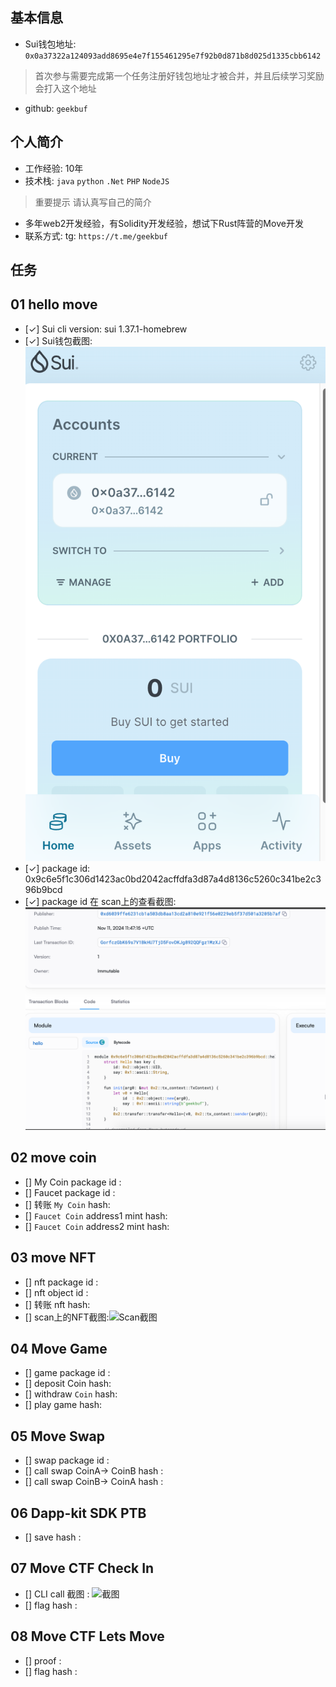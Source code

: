 ## 基本信息
- Sui钱包地址: `0x0a37322a124093add8695e4e7f155461295e7f92b0d871b8d025d1335cbb6142`
> 首次参与需要完成第一个任务注册好钱包地址才被合并，并且后续学习奖励会打入这个地址
- github: `geekbuf`

## 个人简介
- 工作经验: 10年
- 技术栈: `java` `python` `.Net` `PHP` `NodeJS`
> 重要提示 请认真写自己的简介
- 多年web2开发经验，有Solidity开发经验，想试下Rust阵营的Move开发
- 联系方式: tg: `https://t.me/geekbuf` 

## 任务

##   01 hello move  
- [✓] Sui cli version: sui 1.37.1-homebrew
- [✓] Sui钱包截图: ![Sui钱包截图](./images/sui_wallet.png)
- [✓] package id: 0x9c6e5f1c306d1423ac0bd2042acffdfa3d87a4d8136c5260c341be2c396b9bcd
- [✓] package id 在 scan上的查看截图:![Scan截图](./images/package.png)

##   02 move coin
- [] My Coin package id : 
- [] Faucet package id : 
- [] 转账 `My Coin` hash:
- [] `Faucet Coin` address1 mint hash:
- [] `Faucet Coin` address2 mint hash:

##   03 move NFT
- [] nft package id :
- [] nft object id : 
- [] 转账 nft  hash:
- [] scan上的NFT截图:![Scan截图](./images/你的图片地址)

##   04 Move Game
- [] game package id :
- [] deposit Coin hash:
- [] withdraw `Coin` hash:
- [] play game hash:

##   05 Move Swap
- [] swap package id :
- [] call swap CoinA-> CoinB  hash :
- [] call swap CoinB-> CoinA  hash :

##   06 Dapp-kit SDK PTB
- [] save hash :

##   07 Move CTF Check In
- [] CLI call 截图 : ![截图](./images/你的图片地址)
- [] flag hash :

##   08 Move CTF Lets Move
- [] proof : 
- [] flag hash :
